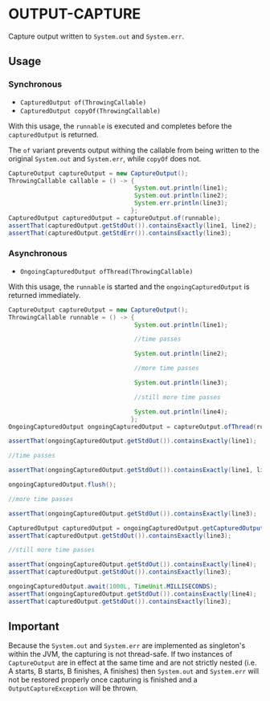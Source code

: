 # OUTPUT-CAPTURE

Capture output written to `System.out` and `System.err`.

## Usage

### Synchronous

* `CapturedOutput of(ThrowingCallable)`
* `CapturedOutput copyOf(ThrowingCallable)`

With this usage, the `runnable` is executed and completes before the
`capturedOutput` is returned.

The `of` variant prevents output withing the callable from being written
to the original `System.out` and `System.err`, while `copyOf` does not.

```java
CaptureOutput captureOutput = new CaptureOutput();
ThrowingCallable callable = () -> {
                                   System.out.println(line1);
                                   System.out.println(line2);
                                   System.err.println(line3);
                                  };
CapturedOutput capturedOutput = captureOutput.of(runnable);
assertThat(capturedOutput.getStdOut()).containsExactly(line1, line2);
assertThat(capturedOutput.getStdErr()).containsExactly(line3);
```

### Asynchronous

* `OngoingCapturedOutput ofThread(ThrowingCallable)`

With this usage, the `runnable` is started and the `ongoingCapturedOutput` is
returned immediately.

```java
CaptureOutput captureOutput = new CaptureOutput();
ThrowingCallable runnable = () -> {
                                   System.out.println(line1);

                                   //time passes

                                   System.out.println(line2);

                                   //more time passes

                                   System.out.println(line3);

                                   //still more time passes

                                   System.out.println(line4);
                                  };
OngoingCapturedOutput ongoingCapturedOutput = captureOutput.ofThread(runnable);

assertThat(ongoingCapturedOutput.getStdOut()).containsExactly(line1);

//time passes

assertThat(ongoingCapturedOutput.getStdOut()).containsExactly(line1, line2);

ongoingCapturedOutput.flush();

//more time passes

assertThat(ongoingCapturedOutput.getStdOut()).containsExactly(line3);

CapturedOutput capturedOutput = ongoingCapturedOutput.getCapturedOutputAndFlush();
assertThat(capturedOutput.getStdOut()).containsExactly(line3);

//still more time passes

assertThat(ongoingCapturedOutput.getStdOut()).containsExactly(line4);
assertThat(capturedOutput.getStdOut()).containsExactly(line3);

ongoingCapturedOutput.await(1000L, TimeUnit.MILLISECONDS);
assertThat(ongoingCapturedOutput.getStdOut()).containsExactly(line4);
assertThat(capturedOutput.getStdOut()).containsExactly(line3);
```

## Important

Because the `System.out` and `System.err` are implemented as
singleton's within the JVM, the capturing is not thread-safe. If two
instances of `CaptureOutput` are in effect at the same time and are
not strictly nested (i.e. A starts, B starts, B finishes, A finishes)
then `System.out` and `System.err` will not be restored properly once
capturing is finished and a `OutputCaptureException` will be thrown.
